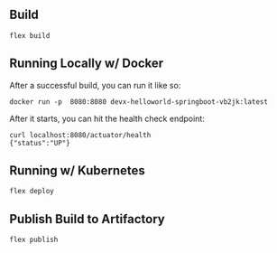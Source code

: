 ## Build

    flex build

## Running Locally w/ Docker

After a successful build, you can run it like so:

    docker run -p  8080:8080 devx-helloworld-springboot-vb2jk:latest

After it starts, you can hit the health check endpoint:

    curl localhost:8080/actuator/health
    {"status":"UP"}

## Running w/ Kubernetes

    flex deploy

## Publish Build to Artifactory

    flex publish
